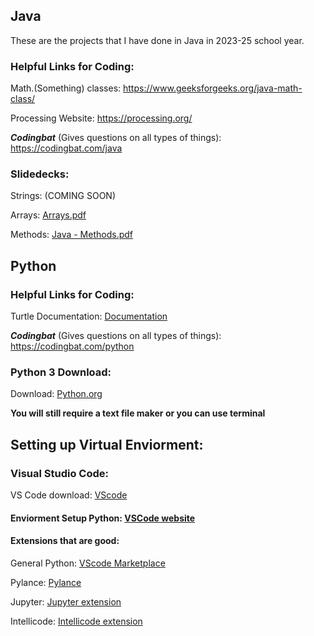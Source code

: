 ## Java
These are the projects that I have done in Java in 2023-25 school year.


### Helpful Links for Coding:
  
  Math.(Something) classes: https://www.geeksforgeeks.org/java-math-class/

  Processing Website: https://processing.org/

  ***Codingbat*** (Gives questions on all types of things): https://codingbat.com/java 

### Slidedecks:

  Strings: (COMING SOON)
  
  Arrays: [Arrays.pdf](https://github.com/JR1258/Java/files/15434200/Arrays.pdf)

  Methods: [Java - Methods.pdf](https://github.com/JR1258/Java/files/15434202/Java.-.Methods.pdf)

## Python

### Helpful Links for Coding:

  Turtle Documentation: [Documentation](https://docs.python.org/3/library/turtle.html)

  ***Codingbat*** (Gives questions on all types of things): https://codingbat.com/python 

  

### Python 3 Download:

Download: [Python.org](https://www.python.org/downloads/)

**You will still require a text file maker or you can use terminal**



## Setting up Virtual Enviorment:

### Visual Studio Code: 

VS Code download: [VScode](https://code.visualstudio.com/download)

#### Enviorment Setup Python: [VSCode website](https://code.visualstudio.com/docs/python/environments)

  #### Extensions that are good:
  
  General Python: [VScode Marketplace](https://marketplace.visualstudio.com/items?itemName=ms-python.python)

  Pylance: [Pylance](https://marketplace.visualstudio.com/items?itemName=ms-python.vscode-pylance)

  Jupyter: [Jupyter extension](https://marketplace.visualstudio.com/items?itemName=ms-toolsai.jupyter)

  Intellicode: [Intellicode extension](https://marketplace.visualstudio.com/items?itemName=VisualStudioExptTeam.vscodeintellicode)
